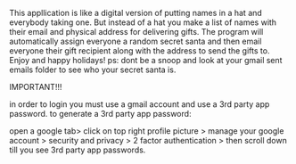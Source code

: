 This appllication is like a digital version of putting names in a hat and everybody taking one. But instead of a hat you make a list of names with their email and physical address for delivering gifts.
The program will automatically assign everyone a random secret santa and then email everyone their gift recipient along with the address to send the gifts to. Enjoy and happy holidays! 
ps: dont be a snoop and look at your gmail sent emails folder to see who your secret santa is.

IMPORTANT!!!

in order to login you must use a gmail account and use a 3rd party app password.
to generate a 3rd party app password:

open a google tab> click on top right profile picture > manage your google account > security and privacy > 2 factor authentication > then scroll down till you see 3rd party app passwords.
